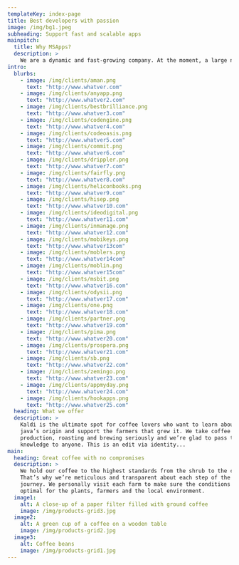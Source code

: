 ```yaml
---
templateKey: index-page
title: Best developers with passion
image: /img/bg1.jpeg
subheading: Support fast and scalable apps
mainpitch:
  title: Why MSApps?
  description: >
    We are a dynamic and fast-growing company. At the moment, a large number of projects have been implemented in Israel and abroad. The principle of the company is to establish trusting partnerships with all customers. Combine and provide all the accumulated experience and knowledge to achieve goals, solve assigned tasks. And also to be a reliable guide in the world of the Mobile development.
intro:
  blurbs:
    - image: /img/clients/aman.png
      text: "http://www.whatver.com"
    - image: /img/clients/anyapp.png
      text: "http://www.whatver2.com"
    - image: /img/clients/bestbrilliance.png
      text: "http://www.whatver3.com"
    - image: /img/clients/codengine.png
      text: "http://www.whatver4.com"
    - image: /img/clients/codeoasis.png
      text: "http://www.whatver5.com"
    - image: /img/clients/commit.png
      text: "http://www.whatver6.com"
    - image: /img/clients/drippler.png
      text: "http://www.whatver7.com"
    - image: /img/clients/fairfly.png
      text: "http://www.whatver8.com"
    - image: /img/clients/heliconbooks.png
      text: "http://www.whatver9.com"
    - image: /img/clients/hisep.png
      text: "http://www.whatver10.com"
    - image: /img/clients/ideodigital.png
      text: "http://www.whatver11.com"
    - image: /img/clients/inmanage.png
      text: "http://www.whatver12.com"
    - image: /img/clients/mobikeys.png
      text: "http://www.whatver13com"
    - image: /img/clients/moblers.png
      text: "http://www.whatver14com"
    - image: /img/clients/moblin.png
      text: "http://www.whatver15com"
    - image: /img/clients/msbit.png
      text: "http://www.whatver16.com"
    - image: /img/clients/odysii.png
      text: "http://www.whatver17.com"
    - image: /img/clients/one.png
      text: "http://www.whatver18.com"
    - image: /img/clients/partner.png
      text: "http://www.whatver19.com"
    - image: /img/clients/pima.png
      text: "http://www.whatver20.com"
    - image: /img/clients/prospera.png
      text: "http://www.whatver21.com"
    - image: /img/clients/sb.png
      text: "http://www.whatver22.com"
    - image: /img/clients/zemingo.png
      text: "http://www.whatver23.com"
    - image: /img/clients/appmyday.png
      text: "http://www.whatver24.com"
    - image: /img/clients/hookapps.png
      text: "http://www.whatver25.com"
  heading: What we offer
  description: >
    Kaldi is the ultimate spot for coffee lovers who want to learn about their
    java’s origin and support the farmers that grew it. We take coffee
    production, roasting and brewing seriously and we’re glad to pass that
    knowledge to anyone. This is an edit via identity...
main:
  heading: Great coffee with no compromises
  description: >
    We hold our coffee to the highest standards from the shrub to the cup.
    That’s why we’re meticulous and transparent about each step of the coffee’s
    journey. We personally visit each farm to make sure the conditions are
    optimal for the plants, farmers and the local environment.
  image1:
    alt: A close-up of a paper filter filled with ground coffee
    image: /img/products-grid3.jpg
  image2:
    alt: A green cup of a coffee on a wooden table
    image: /img/products-grid2.jpg
  image3:
    alt: Coffee beans
    image: /img/products-grid1.jpg
---
```

